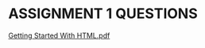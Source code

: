 # ASSIGNMENT 1 QUESTIONS
[Getting Started With HTML.pdf](https://github.com/arpita2105/PW-Assignment-1/files/12718747/Getting.Started.With.HTML.pdf)
